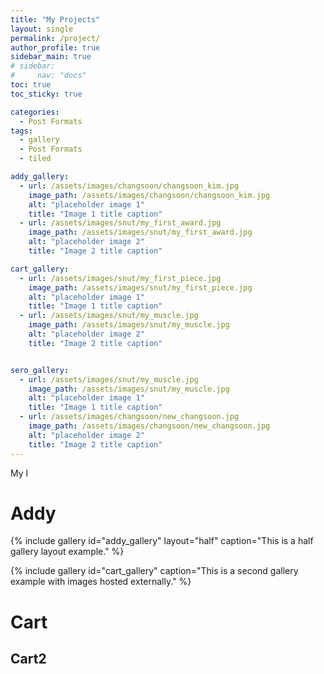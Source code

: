 ```yaml
---
title: "My Projects"
layout: single
permalink: /project/
author_profile: true
sidebar_main: true
# sidebar:
#     nav: "docs"
toc: true
toc_sticky: true

categories:
  - Post Formats
tags:
  - gallery
  - Post Formats
  - tiled

addy_gallery:
  - url: /assets/images/changsoon/changsoon_kim.jpg
    image_path: /assets/images/changsoon/changsoon_kim.jpg
    alt: "placeholder image 1"
    title: "Image 1 title caption"
  - url: /assets/images/snut/my_first_award.jpg
    image_path: /assets/images/snut/my_first_award.jpg
    alt: "placeholder image 2"
    title: "Image 2 title caption"

cart_gallery:
  - url: /assets/images/snut/my_first_piece.jpg
    image_path: /assets/images/snut/my_first_piece.jpg
    alt: "placeholder image 1"
    title: "Image 1 title caption"
  - url: /assets/images/snut/my_muscle.jpg
    image_path: /assets/images/snut/my_muscle.jpg
    alt: "placeholder image 2"
    title: "Image 2 title caption"


sero_gallery:
  - url: /assets/images/snut/my_muscle.jpg
    image_path: /assets/images/snut/my_muscle.jpg
    alt: "placeholder image 1"
    title: "Image 1 title caption"
  - url: /assets/images/changsoon/new_changsoon.jpg
    image_path: /assets/images/changsoon/new_changsoon.jpg
    alt: "placeholder image 2"
    title: "Image 2 title caption"
---
```


My l
# Addy

{% include gallery id="addy_gallery" layout="half" caption="This is a half gallery layout example." %}

{% include gallery id="cart_gallery" caption="This is a second gallery example with images hosted externally." %}

<!-- {% include gallery id="sero_gallery" class="full" caption="This is a third gallery example with two images and fills the entire content container." %} -->


# Cart

## Cart2

